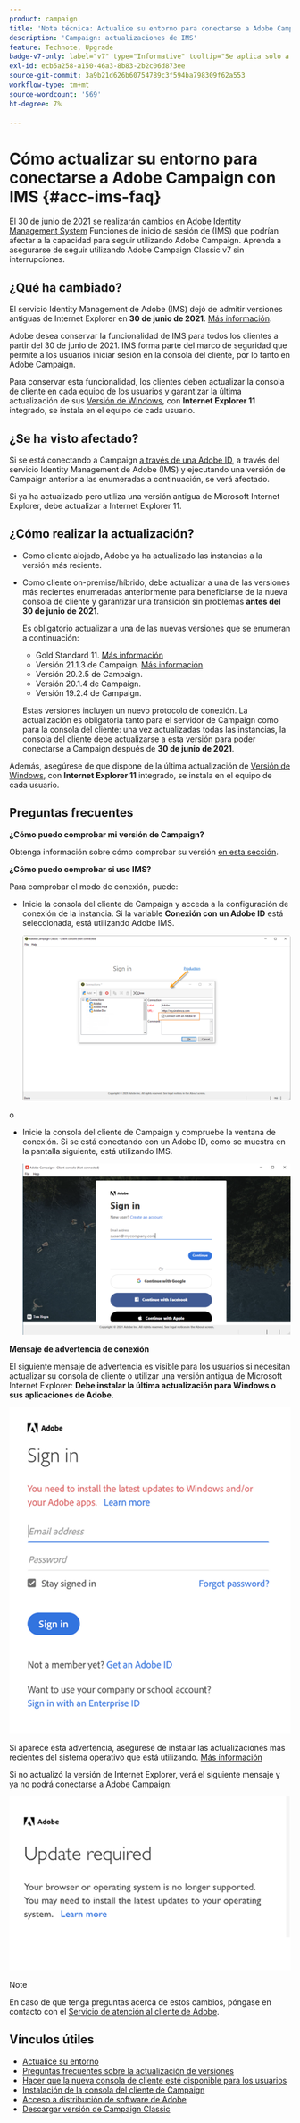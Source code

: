 ```yaml
---
product: campaign
title: 'Nota técnica: Actualice su entorno para conectarse a Adobe Campaign con IMS'
description: 'Campaign: actualizaciones de IMS'
feature: Technote, Upgrade
badge-v7-only: label="v7" type="Informative" tooltip="Se aplica solo a Campaign Classic v7"
exl-id: ecb5a258-a150-46a3-8b83-2b2c06d873ee
source-git-commit: 3a9b21d626b60754789c3f594ba798309f62a553
workflow-type: tm+mt
source-wordcount: '569'
ht-degree: 7%

---
```


# Cómo actualizar su entorno para conectarse a Adobe Campaign con IMS {#acc-ims-faq}



El 30 de junio de 2021 se realizarán cambios en [Adobe Identity Management System](https://helpx.adobe.com/es/enterprise/using/identity.html) Funciones de inicio de sesión de (IMS) que podrían afectar a la capacidad para seguir utilizando Adobe Campaign. Aprenda a asegurarse de seguir utilizando Adobe Campaign Classic v7 sin interrupciones.

## ¿Qué ha cambiado?

El servicio Identity Management de Adobe (IMS) dejó de admitir versiones antiguas de Internet Explorer en **30 de junio de 2021**. [Más información](https://helpx.adobe.com/x-productkb/global/update-operating-system-and-browser.html).

Adobe desea conservar la funcionalidad de IMS para todos los clientes a partir del 30 de junio de 2021. IMS forma parte del marco de seguridad que permite a los usuarios iniciar sesión en la consola del cliente, por lo tanto en Adobe Campaign.

Para conservar esta funcionalidad, los clientes deben actualizar la consola de cliente en cada equipo de los usuarios y garantizar la última actualización de sus [Versión de Windows](../../rn/using/compatibility-matrix.md#ClientConsoleoperatingsystems), con **Internet Explorer 11** integrado, se instala en el equipo de cada usuario.

## ¿Se ha visto afectado?

Si se está conectando a Campaign [a través de una Adobe ID](../../integrations/using/about-adobe-id.md), a través del servicio Identity Management de Adobe (IMS) y ejecutando una versión de Campaign anterior a las enumeradas a continuación, se verá afectado.

Si ya ha actualizado pero utiliza una versión antigua de Microsoft Internet Explorer, debe actualizar a Internet Explorer 11.

## ¿Cómo realizar la actualización?

* Como cliente alojado, Adobe ya ha actualizado las instancias a la versión más reciente.

* Como cliente on-premise/híbrido, debe actualizar a una de las versiones más recientes enumeradas anteriormente para beneficiarse de la nueva consola de cliente y garantizar una transición sin problemas **antes del 30 de junio de 2021**.

  Es obligatorio actualizar a una de las nuevas versiones que se enumeran a continuación:

   * Gold Standard 11. [Más información](../../rn/using/gold-standard.md)
   * Versión 21.1.3 de Campaign. [Más información](../../rn/using/latest-release.md)
   * Versión 20.2.5 de Campaign.
   * Versión 20.1.4 de Campaign.
   * Versión 19.2.4 de Campaign.

  Estas versiones incluyen un nuevo protocolo de conexión. La actualización es obligatoria tanto para el servidor de Campaign como para la consola del cliente: una vez actualizadas todas las instancias, la consola del cliente debe actualizarse a esta versión para poder conectarse a Campaign después de **30 de junio de 2021**.

Además, asegúrese de que dispone de la última actualización de [Versión de Windows](../../rn/using/compatibility-matrix.md#ClientConsoleoperatingsystems), con **Internet Explorer 11** integrado, se instala en el equipo de cada usuario.

## Preguntas frecuentes

**¿Cómo puedo comprobar mi versión de Campaign?**

Obtenga información sobre cómo comprobar su versión [en esta sección](../../platform/using/launching-adobe-campaign.md#getting-your-campaign-version).


**¿Cómo puedo comprobar si uso IMS?**

Para comprobar el modo de conexión, puede:

* Inicie la consola del cliente de Campaign y acceda a la configuración de conexión de la instancia. Si la variable **Conexión con un Adobe ID** está seleccionada, está utilizando Adobe IMS.

  ![](../../integrations/using/assets/ims_1.png)

o

* Inicie la consola del cliente de Campaign y compruebe la ventana de conexión. Si se está conectando con un Adobe ID, como se muestra en la pantalla siguiente, está utilizando IMS.

  ![](../../integrations/using/assets/adobeID.png)

**Mensaje de advertencia de conexión**

El siguiente mensaje de advertencia es visible para los usuarios si necesitan actualizar su consola de cliente o utilizar una versión antigua de Microsoft Internet Explorer: **Debe instalar la última actualización para Windows o sus aplicaciones de Adobe.**

![](../../integrations/using/assets/do-not-localize/errorMsg.png)

Si aparece esta advertencia, asegúrese de instalar las actualizaciones más recientes del sistema operativo que está utilizando. [Más información](https://helpx.adobe.com/x-productkb/global/update-operating-system-and-browser.html)

Si no actualizó la versión de Internet Explorer, verá el siguiente mensaje y ya no podrá conectarse a Adobe Campaign:

![](../../integrations/using/assets/do-not-localize/errorUpdateReq.png)

>[!NOTE]
>
>En caso de que tenga preguntas acerca de estos cambios, póngase en contacto con el [Servicio de atención al cliente de Adobe](https://helpx.adobe.com/es/enterprise/admin-guide.html/enterprise/using/support-for-experience-cloud.ug.html).
>

## Vínculos útiles

* [Actualice su entorno](../../production/using/build-upgrade.md)
* [Preguntas frecuentes sobre la actualización de versiones](../../platform/using/faq-build-upgrade.md)
* [Hacer que la nueva consola de cliente esté disponible para los usuarios](../../installation/using/client-console-availability-for-windows.md)
* [Instalación de la consola del cliente de Campaign](../../installation/using/installing-the-client-console.md)
* [Acceso a distribución de software de Adobe](https://experienceleague.adobe.com/docs/experience-cloud/software-distribution/home.html?lang=es)
* [Descargar versión de Campaign Classic](https://experience.adobe.com/#/downloads/content/software-distribution/es/campaign.html)
